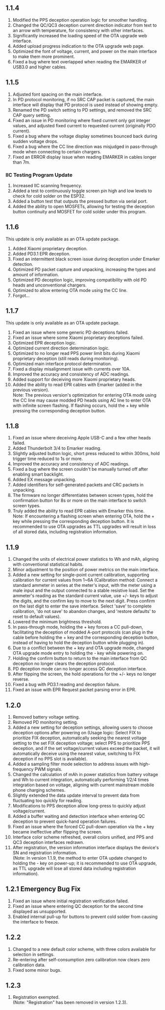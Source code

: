 ## 1.1.4
1. Modified the PPS deception operation logic for smoother handling.
2. Changed the QC/QC3 deception current direction indicator from text to an arrow with temperature, for consistency with other interfaces.
3. Significantly increased the loading speed of the OTA upgrade web interface.
4. Added upload progress indication to the OTA upgrade web page.
5. Optimized the font of voltage, current, and power on the main interface to make them more prominent.
6. Fixed a bug where text overlapped when reading the EMARKER of USB3.0 and higher cables.

## 1.1.5
1. Adjusted font spacing on the main interface.
2. In PD protocol monitoring, if no SRC CAP packet is captured, the main interface will display that PD protocol is used instead of showing empty.
3. Renamed the PD switch setting to PD settings, and removed the SRC CAP query setting.
4. Fixed an issue in PD monitoring where fixed current only got integer values, and adjusted fixed current to requested current (originally PDO current).
5. Fixed a bug where the voltage display sometimes bounced back during sudden voltage drops.
6. Fixed a bug where the CC line direction was misjudged in pass-through mode when connecting to certain chargers.
7. Fixed an ERROR display issue when reading EMARKER in cables longer than 7m.

### IIC Testing Program Update
1. Increased IIC scanning frequency.
2. Added a test to continuously toggle screen pin high and low levels to check for cold solder on the ESP32.
3. Added a button test that outputs the pressed button via serial port.
4. Added the ability to open MOSFETs, allowing for testing the deception button continuity and MOSFET for cold solder under this program.

## 1.1.6
This update is only available as an OTA update package.
1. Added Xiaomi proprietary deception.
2. Added PD3.1 EPR deception.
3. Fixed an intermittent black screen issue during deception under Emarker detection.
4. Optimized PD packet capture and unpacking, increasing the types and amount of information.
5. Optimized PD deception logic, improving compatibility with old PD heads and unconventional chargers.
6. Optimized to allow entering OTA mode using the CC line.
7. Forgot...

## 1.1.7
This update is only available as an OTA update package.
1. Fixed an issue where some generic PD deceptions failed.
2. Fixed an issue where some Xiaomi proprietary deceptions failed.
3. Optimized EPR deception logic.
4. Optimized current direction determination logic.
5. Optimized to no longer read PPS power limit bits during Xiaomi proprietary deception (still reads during monitoring).
6. Optimized main interface protocol determination.
7. Fixed a display misalignment issue with currents over 10A.
8. Improved the accuracy and consistency of ADC readings.
9. Added support for deceiving more Xiaomi proprietary heads.
10. Added the ability to read EPR cables with Emarker (added in the previous version).   
Note: The previous version's optimization for entering OTA mode using the CC line may cause modded PD heads using AC line to enter OTA with infinite screen flashing. If flashing occurs, hold the + key while pressing the corresponding deception button.

## 1.1.8
1. Fixed an issue where deceiving Apple USB-C and a few other heads failed.
2. Added Thunderbolt 3/4 to Emarker reading.
3. Slightly adjusted button logic, short press reduced to within 300ms, hold trigger time reduced to 1s or more.
4. Improved the accuracy and consistency of ADC readings.
5. Fixed a bug where the screen couldn't be manually turned off after enabling smart backlight.
6. Added EX message unpacking.
7. Added identifiers for self-generated packets and CRC packets in unpacking.
8. The firmware no longer differentiates between screen types, hold the confirmation button for 8s or more on the main interface to switch screen types.
9. Truly added the ability to read EPR cables with Emarker this time.   
Note: If encountering a flashing screen when entering OTA, hold the + key while pressing the corresponding deception button. It is recommended to use OTA upgrades as TTL upgrades will result in loss of all stored data, including registration information.

## 1.1.9
1. Changed the units of electrical power statistics to Wh and mAh, aligning with conventional statistical habits.
2. Minor adjustment to the position of power metrics on the main interface.
3. Added a new setting for single-point current calibration, supporting calibration for current values from 1~6A (Calibration method: Connect a standard ammeter in series at the meter's input, with the meter using a male input and the output connected to a stable resistive load. Set the ammeter's reading as the standard current value, use +/- keys to adjust the digits, and the confirm key to move to the next digit. Press confirm on the last digit to enter the save interface. Select 'save' to complete calibration, 'do not save' to abandon changes, and 'restore defaults' to reset to default values).
4. Lowered the minimum brightness threshold.
5. In pass-through mode, holding the + key forces a CC pull-down, facilitating the deception of modded A-port protocols (can plug in the cable before holding the + key and the corresponding deception button, instead of having to hold the deception button while plugging in).
6. Due to a conflict between the + key and OTA upgrade mode, changed OTA upgrade mode entry to holding the - key while powering on.
7. Holding the confirm button to return to the main interface from QC deception no longer clears the deception protocol.
8. PD deception mode can no longer access QC deception interface.
9. After flipping the screen, the hold operations for the +/- keys no longer reverse.
10. Fixed a bug with PD3.1 reading and deception failure.
11. Fixed an issue with EPR Request packet parsing error in EPR.

## 1.2.0
1. Removed battery voltage setting.
2. Removed PD monitoring setting.
3. Added a new setting for deception settings, allowing users to choose deception options after powering on (Usage logic: Select FIX to prioritize FIX deception, automatically seeking the nearest voltage setting to the set FIX deception voltage; select PPS to prioritize PPS deception, and if the set voltage/current values exceed the packet, it will automatically deceive using the nearest value, switching to FIX deception if no PPS slot is available).
4. Added a sampling filter mode selection to address issues with high-frequency PWM signals.
5. Changed the calculation of mAh in power statistics from battery voltage and Wh to current integration, automatically performing 1/2/4 times integration based on voltage, aligning with current mainstream mobile phone charging schemes.
6. Slightly extended the data update interval to prevent data from fluctuating too quickly for reading.
7. Modifications to PPS deception allow long-press to quickly adjust voltage/current.
8. Added a buffer waiting and detection interface when entering QC deception to prevent quick-hand operation failures.
9. Fixed an issue where the forced CC pull-down operation via the + key became ineffective after flipping the screen.
10. Interface color scheme refreshed, overall colors unified, and PPS and QC3 deception interfaces redrawn.
11. After registration, the version information interface displays the device's SN and registration information.   
(Note: In version 1.1.9, the method to enter OTA update changed to holding the - key on power-up; it is recommended to use OTA upgrade, as TTL upgrade will lose all stored data including registration information).

## 1.2.1 Emergency Bug Fix
1. Fixed an issue where initial registration verification failed.
2. Fixed an issue where entering QC deception for the second time displayed as unsupported.
3. Enabled internal pull-up for buttons to prevent cold solder from causing the interface to freeze.

## 1.2.2
1. Changed to a new default color scheme, with three colors available for selection in settings.
2. Re-entering after self-consumption zero calibration now clears zero calibration data.
3. Fixed some minor bugs.

## 1.2.3
1. Registration exempted.   
(Note: "Registration" has been removed in version 1.2.3).
